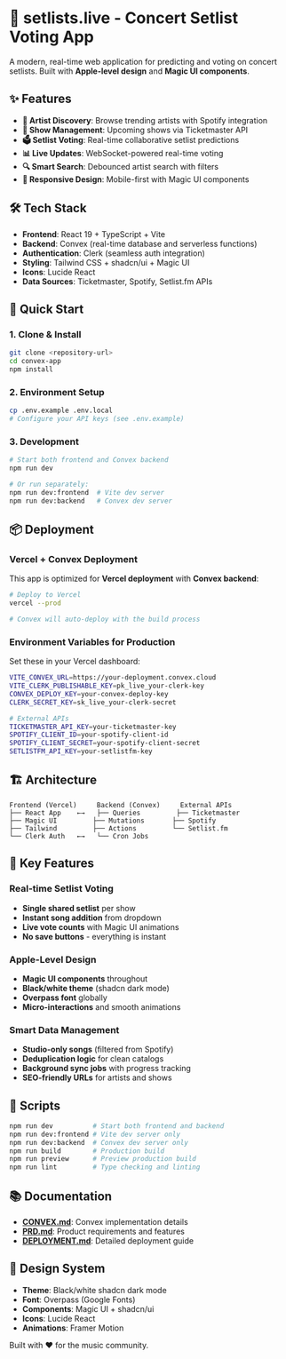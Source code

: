 # 🎵 setlists.live - Concert Setlist Voting App

A modern, real-time web application for predicting and voting on concert setlists. Built with **Apple-level design** and **Magic UI components**.

## ✨ Features

- **🎤 Artist Discovery**: Browse trending artists with Spotify integration
- **🎵 Show Management**: Upcoming shows via Ticketmaster API
- **🗳️ Setlist Voting**: Real-time collaborative setlist predictions
- **📊 Live Updates**: WebSocket-powered real-time voting
- **🔍 Smart Search**: Debounced artist search with filters
- **📱 Responsive Design**: Mobile-first with Magic UI components

## 🛠️ Tech Stack

- **Frontend**: React 19 + TypeScript + Vite
- **Backend**: Convex (real-time database and serverless functions)
- **Authentication**: Clerk (seamless auth integration)
- **Styling**: Tailwind CSS + shadcn/ui + Magic UI
- **Icons**: Lucide React
- **Data Sources**: Ticketmaster, Spotify, Setlist.fm APIs

## 🚀 Quick Start

### 1. Clone & Install
```bash
git clone <repository-url>
cd convex-app
npm install
```

### 2. Environment Setup
```bash
cp .env.example .env.local
# Configure your API keys (see .env.example)
```

### 3. Development
```bash
# Start both frontend and Convex backend
npm run dev

# Or run separately:
npm run dev:frontend  # Vite dev server
npm run dev:backend   # Convex dev server
```

## 📦 Deployment

### Vercel + Convex Deployment

This app is optimized for **Vercel deployment** with **Convex backend**:

```bash
# Deploy to Vercel
vercel --prod

# Convex will auto-deploy with the build process
```

### Environment Variables for Production

Set these in your Vercel dashboard:

```bash
VITE_CONVEX_URL=https://your-deployment.convex.cloud
VITE_CLERK_PUBLISHABLE_KEY=pk_live_your-clerk-key
CONVEX_DEPLOY_KEY=your-convex-deploy-key
CLERK_SECRET_KEY=sk_live_your-clerk-secret

# External APIs
TICKETMASTER_API_KEY=your-ticketmaster-key
SPOTIFY_CLIENT_ID=your-spotify-client-id
SPOTIFY_CLIENT_SECRET=your-spotify-client-secret
SETLISTFM_API_KEY=your-setlistfm-key
```

## 🏗️ Architecture

```
Frontend (Vercel)     Backend (Convex)     External APIs
├── React App    ←→   ├── Queries         ├── Ticketmaster
├── Magic UI         ├── Mutations       ├── Spotify  
├── Tailwind         ├── Actions         └── Setlist.fm
└── Clerk Auth   ←→   └── Cron Jobs
```

## 📱 Key Features

### Real-time Setlist Voting
- **Single shared setlist** per show
- **Instant song addition** from dropdown
- **Live vote counts** with Magic UI animations
- **No save buttons** - everything is instant

### Apple-Level Design
- **Magic UI components** throughout
- **Black/white theme** (shadcn dark mode)
- **Overpass font** globally
- **Micro-interactions** and smooth animations

### Smart Data Management
- **Studio-only songs** (filtered from Spotify)
- **Deduplication logic** for clean catalogs
- **Background sync jobs** with progress tracking
- **SEO-friendly URLs** for artists and shows

## 🔧 Scripts

```bash
npm run dev          # Start both frontend and backend
npm run dev:frontend # Vite dev server only
npm run dev:backend  # Convex dev server only
npm run build        # Production build
npm run preview      # Preview production build
npm run lint         # Type checking and linting
```

## 📚 Documentation

- **[CONVEX.md](./CONVEX.md)**: Convex implementation details
- **[PRD.md](./PRD.md)**: Product requirements and features
- **[DEPLOYMENT.md](./DEPLOYMENT.md)**: Detailed deployment guide

## 🎨 Design System

- **Theme**: Black/white shadcn dark mode
- **Font**: Overpass (Google Fonts)
- **Components**: Magic UI + shadcn/ui
- **Icons**: Lucide React
- **Animations**: Framer Motion

Built with ❤️ for the music community.